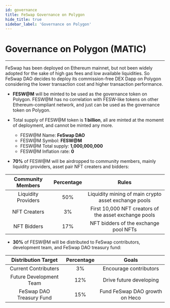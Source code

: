 ```yaml
---
id: governance
title: FeSwap Governance on Polygon
hide_title: true
sidebar_label: 'Governance on Polygon'
---
```


<div  className="title">
  <h1> Governance on Polygon (MATIC) </h1>
</div>

_______________________

FeSwap has been deployed on Ethereum mainnet, but not been widely adopted for the sake of high gas fees and low available liquidities. So FeSwap DAO decides to deploy its commission-free DEX Dapp on Polygon considering the lower transaction cost and higher transaction performance.

- <p><b>FESW@M</b> will be minted to be used as the governance token on Polygon. FESW@M has no correlation with FESW-like tokens on other Ethereum-compliant network, and just can be used as the governance token on Polygon.</p>

- Total supply of FESW@M token is <b>1 billion</b>, all are minted at the momemt of deployment, and cannot be minted any more.  
  - <span className="text_span">FESW@M Name:</span>           <b className="title">FeSwap DAO</b>
  - <span className="text_span">FESW@M Symbol:</span>         <b className="title">FESW@M</b>
  - <span className="text_span">FESW@M Total supply:</span>   <b className="title">1,000,000,000</b>
  - <span className="text_span">FESW@M Inflation rate:</span> <b className="title">0</b>


- <p><b>70%</b> of FESW@M will be airdropped to community members, mainly liquidity providers, asset pair NFT creaters and bidders:</p>

<div className="table">

| Community Members    | Percentage   | Rules                                                      |
|:--------------------:|:------------:|:----------------------------------------------------------:|
| Liquidity Providers  |  50%         | Liquidity mining of main crypto asset exchange pools       |
| NFT Creaters         |  3%          | First 10,000 NFT creators of the asset exchange pools      |
| NFT Bidders          |  17%         | NFT bidders of the exchange pool NFTs                      |

</div>

- <p><b>30%</b> of FESW@M will be distributed to FeSwap contributors, development team, and FeSwap DAO treasury fund:</p>

<div className="table">

| Distribution Target             | Percentage    |  Goals                            |
|:-------------------------------:|:-------------:|:---------------------------------:|
| Current Contributers            |  3%           | Encourage contributors            |
| Future Development Team         |  12%          | Drive future developing           |
| FeSwap DAO Treasury Fund        |  15%          | Fund FeSwap DAO growth on Heco     |

</div>
